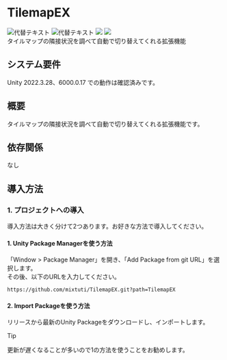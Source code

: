 # TilemapEX
![代替テキスト](https://img.shields.io/badge/Unity-2022.3+-orange) ![代替テキスト](https://img.shields.io/badge/Unity-6000+-orange) <img src="http://img.shields.io/badge/License-Unlicense license-blue.svg?style=flat"> <img src="http://img.shields.io/badge/Language-C%23-green.svg?style=flat"><br>
タイルマップの隣接状況を調べて自動で切り替えてくれる拡張機能

## システム要件
Unity 2022.3.28、6000.0.17 での動作は確認済みです。

## 概要
タイルマップの隣接状況を調べて自動で切り替えてくれる拡張機能です。

## 依存関係

なし

## 導入方法

### 1. プロジェクトへの導入
導入方法は大きく分けて2つあります。お好きな方法で導入してください。

#### 1. Unity Package Managerを使う方法
「Window > Package Manager」を開き、「Add Package from git URL」を選択します。<br>
その後、以下のURLを入力してください。
```
https://github.com/mixtuti/TilemapEX.git?path=TilemapEX
```
#### 2. Import Packageを使う方法
リリースから最新のUnity Packageをダウンロードし、インポートします。
> [!TIP]
> 更新が遅くなることが多いので1の方法を使うことをお勧めします。
